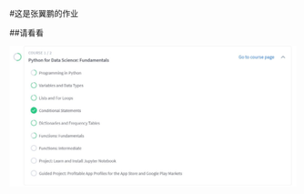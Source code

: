 #这是张翼鹏的作业

##请看看

![image](https://github.com/ophwsjtu18/ohw19f/blob/master/student/zyp1/%E6%8D%95%E8%8E%B7.JPG)
